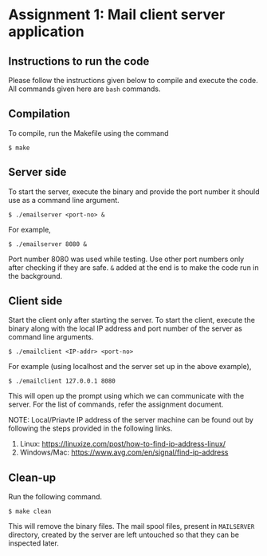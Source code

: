 <!--
Name: Anirudh S
Roll no: CS17B003
-->

# Assignment 1: Mail client server application

## Instructions to run the code
Please follow the instructions given below to compile and execute the code. All commands given here are `bash` commands.

## Compilation
To compile, run the Makefile using the command
```
$ make
```

## Server side
To start the server, execute the binary and provide the port number it should use as a command line argument.
```
$ ./emailserver <port-no> &
```

For example,
```
$ ./emailserver 8080 &
```

Port number 8080 was used while testing. Use other port numbers only after checking if they are safe.
`&` added at the end is to make the code run in the background.


## Client side
Start the client only after starting the server. To start the client, execute the binary along with the local IP address and port number
of the server as command line arguments.
```
$ ./emailclient <IP-addr> <port-no>
```

For example (using localhost and the server set up in the above example),
```
$ ./emailclient 127.0.0.1 8080
```

This will open up the prompt using which we can communicate with the server. For the list of commands, refer the assignment document.

NOTE: Local/Priavte IP address of the server machine can be found out by following the steps provided in the following links.
1. Linux: https://linuxize.com/post/how-to-find-ip-address-linux/
2. Windows/Mac: https://www.avg.com/en/signal/find-ip-address


## Clean-up
Run the following command.
```
$ make clean
```

This will remove the binary files.
The mail spool files, present in `MAILSERVER` directory, created by the server are left untouched so that they can be inspected later.
